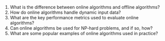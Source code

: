 

1. What is the difference between online algorithms and offline algorithms?
2. How do online algorithms handle dynamic input data?
3. What are the key performance metrics used to evaluate online algorithms?
4. Can online algorithms be used for NP-hard problems, and if so, how?
5. What are some popular examples of online algorithms used in practice?